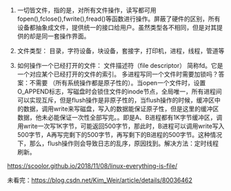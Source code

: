 1. 一切皆文件，指的是，对所有文件操作，读写都可用fopen(),fclose(),fwrite(),fread()等函数进行操作。屏蔽了硬件的区别，所有设备都抽象成文件，提供统一的接口给用户。虽然类型各不相同，但是对其提供的却是同一套操作界面。

2. 文件类型：
目录，字符设备，块设备，套接字，打印机，进程，线程，管道等

3. 如何操作一个已经打开的文件：
文件描述符（file descriptor） 简称fd。它是一个对应某个已经打开的文件的索引。
多进程写同一个文件时需要加锁吗？答案：不需要 （所有系统操作都是原子性的）。当open一个文件时，设置O_APPEND标志，写磁盘时会锁住文件的inode节点，全局唯一，所有进程间可以实现互斥，但是flush操作是非原子性的，当flush操作的时候，缓冲区中的数据，调用write来写磁盘，写入的数据能保证原子性，但是这里的缓冲区数据，他未必能保证一次性全部写完。。即是A、B进程都有1K字节缓冲区，调用write一次写1K字节，可能返回500字节，那此时，B进程可以调用write写入500字节，A再写完剩下的500字节，再写剩下的B进程的500字节。这种情况下，那么，flush操作则会导致日志的乱序，原因找到。解决方法：定时线程刷新。

https://scoolor.github.io/2018/11/08/linux-everything-is-file/

未看完：https://blog.csdn.net/Kim_Weir/article/details/80036462
